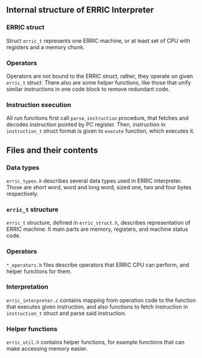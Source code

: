 ## Internal structure of ERRIC Interpreter

### ERRIC struct
Struct `erric_t` represents one ERRIC machine, or at least set of CPU with registers and a memory chunk.

### Operators
Operators are not bound to the ERRIC struct, rather, they operate on given `erric_t` struct. There also are some helper functions, like those that unify similar instructions in one code block to remove redundant code.

### Instruction execution
All run functions first call `parse_instruction` procedure, that fetches and decodes instruction pointed by PC register. Then, instruction in `instruction_t` struct format is given to `execute` function, which executes it.


## Files and their contents

### Data types
`erric_types.h` describes several data types used in ERRIC interpreter. Those are short word, word and long word, sized one, two and four bytes respectively.

### `erric_t` structure
`erric_t` structure, defined in `erric_struct.h`, describes representation of ERRIC machine. It main parts are memory, registers, and machine status code.

### Operators
`*_operators.h` files describe operators that ERRIC CPU can perform, and helper functions for them.

### Interpretation
`erric_interpreter.c` contains mapping from operation code to the function that executes given instruction, and also functions to fetch instruction in `instruction_t` struct and parse said instruction.

### Helper functions
`erric_util.h` contains helper functions, for example functions that can make accessing memory easier.
